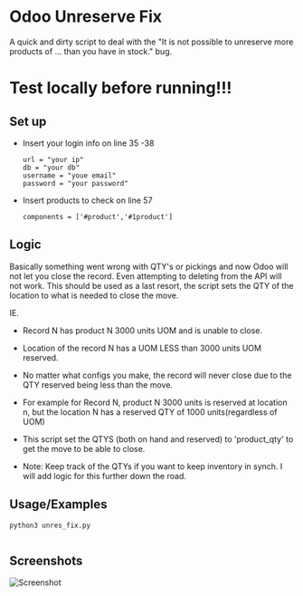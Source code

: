 
# Odoo Unreserve Fix

A quick and dirty script to deal with the 
"It is not possible to unreserve more products of ... than you have in stock." bug. 

# Test locally before running!!! 




## Set up 

 - Insert your login info on line 35 -38 
    ```python3 
    url = "your ip"
    db = "your db"
    username = "youe email"
    password = "your password"
    ```   
- Insert products to check on line 57
    ```python3 
    components = ['#product','#1product']
    ```   
    
## Logic

Basically something went wrong with QTY's or pickings and now Odoo will not let you close the record. Even attempting to deleting from the API will not work. This should be used as a last resort, the script sets the QTY of the location to what is needed to close the move. 

IE.

- Record N has product N 3000 units UOM and is unable to close. 
- Location of the record N has a UOM LESS than 3000 units UOM reserved.
- No matter what configs you make, the record will never close due to the QTY reserved being less than the move. 
- For example for Record N, product N 3000 units is reserved at location n, but the location N has a reserved QTY of 1000 units(regardless of UOM)

- This script set the QTYS (both on hand and reserved) to 'product_qty' to get the move to be able to close. 
- Note: Keep track of the QTYs if you want to keep inventory in synch. I will add logic for this further down the road.
## Usage/Examples

```python3
python3 unres_fix.py


```


## Screenshots

![Screenshot](https://i2.paste.pics/76df673157642ff1748b7f6bcc6afe77.png)

